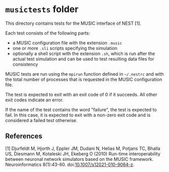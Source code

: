 # `musictests` folder

This directory contains tests for the MUSIC interface of NEST [1].

Each test consists of the following parts:

* a MUSIC configuration file with the extension `.music`
* one or more `.sli` scripts specifying the simulation
* optionally a shell script with the extension `.sh`, which is run
  after the actual test simulation and can be used to test resulting
  data files for consistency

MUSIC tests are run using the `mpirun` function defined in `~/.nestrc`
and with the total number of processes that is requested in the MUSIC
configuration file.

The test is expected to exit with an exit code of 0 if it
succeeds. All other exit codes indicate an error.

If the name of the test contains the word "failure", the test is
expected to fail. In this case, it is expected to exit with a non-zero
exit code and is considered a failed test otherwise.


## References
[1] Djurfeldt M, Hjorth J, Eppler JM, Dudani N, Helias M, Potjans TC, Bhalla US, Diesmann M, Kotaleski JH, Ekeberg O (2010) Run-time interoperability between neuronal network simulators based on the MUSIC framework. Neuroinformatics 8(1):43-60. doi:[10.1007/s12021-010-9064-z](http://dx.doi.org/10.1007/s12021-010-9064-z).